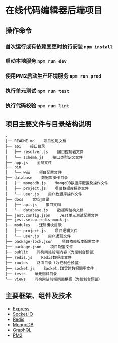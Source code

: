 # 在线代码编辑器后端项目

## 操作命令
### 首次运行或有依赖变更时执行安装 `npm install`
### 启动本地服务 `npm run dev`
### 使用PM2启动生产环境服务 `npm run prod`
### 执行单元测试 `npm run test`
### 执行代码校验 `npm run lint`


## 项目主要文件与目录结构说明
```
.
├── README.md    项目说明文档
├── api    接口目录
│   ├── resolver.js    接口控制器文件
│   └── schema.js    接口类型定义文件
├── app.js    全局文件
├── bin
│   └── www    项目配置文件
├── database    数据库操作目录
│   ├── mongodb.js    MongoDB数据库配置及操作文件
│   ├── project.js    项目数据库操作文件
│   └── user.js    用户数据库操作文件
├── docs    文档目录
│   ├── api.js    接口文档
│   └── database.js    数据库结构文档
├── jest.config.json    Jest单元测试配置文件
├── jest.setup.redis-mock.js
├── modules    逻辑模块目录
│   ├── project.js    项目逻辑文件
│   └── user.js    用户逻辑文件
├── package-lock.json    项目依赖版本配置文件
├── package.json    项目配置文件
├── public    同构网站前端内容（为控制台预留）
├── redis.js    Redis数据库文件
├── routes    路由目录（为控制台预留）
├── socket.js    Socket.IO实时数据同步文件
├── tests    单元测试目录
└── views    同构网站前端页面模板（为控制台预留）
```

## 主要框架、组件及技术
- [Express](http://expressjs.com/)
- [Socket.IO](https://socket.io/)
- [Redis](https://redis.io/)
- [MongoDB](https://www.mongodb.com/)
- [GraphQL](https://graphql.org/)
- [PM2](https://pm2.keymetrics.io/)
